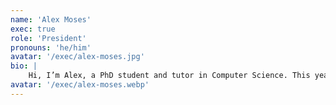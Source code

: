 ```yaml
---
name: 'Alex Moses'
exec: true
role: 'President'
pronouns: 'he/him'
avatar: '/exec/alex-moses.jpg'
bio: |
    Hi, I’m Alex, a PhD student and tutor in Computer Science. This year I’m president of Warwick AI, and I previously led the Projects department. My research focuses on variational autoencoders. I'm also involved in the department research on the use of AI in higher education and have an interest in using diffusion models to create art (I will also run a workshop on creating AI art!!!).
avatar: '/exec/alex-moses.webp'
---
```

